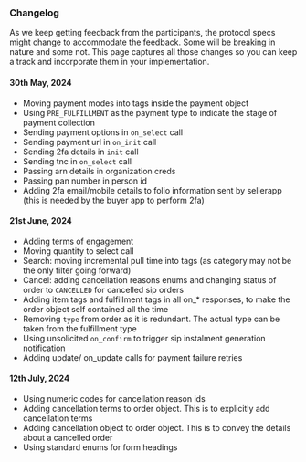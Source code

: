 ### Changelog

As we keep getting feedback from the participants, the protocol specs might change to accommodate the feedback. Some will be breaking in nature and some not. This page captures all those changes so you can keep a track and incorporate them in your implementation.

#### 30th May, 2024
- Moving payment modes into tags inside the payment object
- Using `PRE_FULFILLMENT` as the payment type to indicate the stage of payment collection
- Sending payment options in `on_select` call
- Sending payment url in `on_init` call
- Sending 2fa details in `init` call
- Sending tnc in `on_select` call
- Passing arn details in organization creds
- Passing pan number in person id
- Adding 2fa email/mobile details to folio information sent by sellerapp (this is needed by the buyer app to perform 2fa)

#### 21st June, 2024
- Adding terms of engagement
- Moving quantity to select call
- Search: moving incremental pull time into tags (as category may not be the only filter going forward)
- Cancel: adding cancellation reasons enums and changing status of order to `CANCELLED` for cancelled sip orders
- Adding item tags and fulfillment tags in all on_* responses, to make the order object self contained all the time
- Removing `type` from order as it is redundant. The actual type can be taken from the fulfillment type
- Using unsolicited `on_confirm` to trigger sip instalment generation notification
- Adding update/ on_update calls for payment failure retries

#### 12th July, 2024
- Using numeric codes for cancellation reason ids
- Adding cancellation terms to order object. This is to explicitly add cancellation terms
- Adding cancellation object to order object. This is to convey the details about a cancelled order
- Using standard enums for form headings